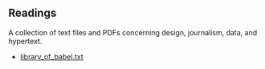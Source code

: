 ## Readings

A collection of text files and PDFs concerning design, journalism, data, and hypertext.

- [library_of_babel.txt](https://github.com/irwinchen/readings/files/7137666/library_of_babel.txt)
